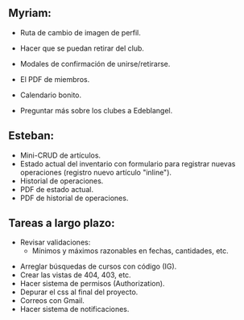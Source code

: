 ## Myriam:

- Ruta de cambio de imagen de perfil.
- Hacer que se puedan retirar del club.
- Modales de confirmación de unirse/retirarse.
- El PDF de miembros.
- Calendario bonito.

- Preguntar más sobre los clubes a Edeblangel.

## Esteban:

- Mini-CRUD de artículos.
- Estado actual del inventario con formulario para registrar nuevas operaciones (registro nuevo artículo "inline").
- Historial de operaciones.
- PDF de estado actual.
- PDF de historial de operaciones.

## Tareas a largo plazo:

* Revisar validaciones:
  - Mínimos y máximos razonables en fechas, cantidades, etc.
- Arreglar búsquedas de cursos con código (IG).
- Crear las vistas de 404, 403, etc.
- Hacer sistema de permisos (Authorization).
- Depurar el css al final del proyecto.
- Correos con Gmail.
- Hacer sistema de notificaciones.
